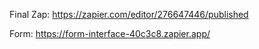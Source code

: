 Final Zap:
https://zapier.com/editor/276647446/published 

Form: 
https://form-interface-40c3c8.zapier.app/
